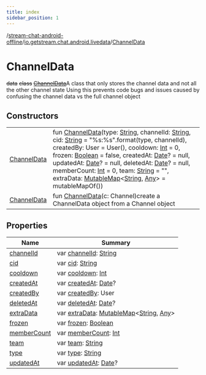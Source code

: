 ```yaml
---
title: index
sidebar_position: 1
---
```

/[stream-chat-android-offline](../../index.md)/[io.getstream.chat.android.livedata](../index.md)/[ChannelData](index.md)  
  
  
  
# ChannelData  
~~data~~ ~~class~~ [~~ChannelData~~](index.md)A class that only stores the channel data and not all the other channel state Using this prevents code bugs and issues caused by confusing the channel data vs the full channel object  
  
## Constructors  
  
| | |
|---|---|
| <a name="io.getstream.chat.android.livedata/ChannelData/ChannelData/#kotlin.String#kotlin.String#kotlin.String#io.getstream.chat.android.client.models.User#kotlin.Int#kotlin.Boolean#java.util.Date?#java.util.Date?#java.util.Date?#kotlin.Int#kotlin.String#kotlin.collections.MutableMap[kotlin.String,kotlin.Any]/PointingToDeclaration/"></a>[ChannelData](ChannelData.md)| <a name="io.getstream.chat.android.livedata/ChannelData/ChannelData/#kotlin.String#kotlin.String#kotlin.String#io.getstream.chat.android.client.models.User#kotlin.Int#kotlin.Boolean#java.util.Date?#java.util.Date?#java.util.Date?#kotlin.Int#kotlin.String#kotlin.collections.MutableMap[kotlin.String,kotlin.Any]/PointingToDeclaration/"></a>fun [ChannelData](ChannelData.md)(type: [String](https://kotlinlang.org/api/latest/jvm/stdlib/kotlin/-string/index.html), channelId: [String](https://kotlinlang.org/api/latest/jvm/stdlib/kotlin/-string/index.html), cid: [String](https://kotlinlang.org/api/latest/jvm/stdlib/kotlin/-string/index.html) = "%s:%s".format(type, channelId), createdBy: User = User(), cooldown: [Int](https://kotlinlang.org/api/latest/jvm/stdlib/kotlin/-int/index.html) = 0, frozen: [Boolean](https://kotlinlang.org/api/latest/jvm/stdlib/kotlin/-boolean/index.html) = false, createdAt: [Date](https://developer.android.com/reference/kotlin/java/util/Date.html)? = null, updatedAt: [Date](https://developer.android.com/reference/kotlin/java/util/Date.html)? = null, deletedAt: [Date](https://developer.android.com/reference/kotlin/java/util/Date.html)? = null, memberCount: [Int](https://kotlinlang.org/api/latest/jvm/stdlib/kotlin/-int/index.html) = 0, team: [String](https://kotlinlang.org/api/latest/jvm/stdlib/kotlin/-string/index.html) = "", extraData: [MutableMap](https://kotlinlang.org/api/latest/jvm/stdlib/kotlin.collections/-mutable-map/index.html)&lt;[String](https://kotlinlang.org/api/latest/jvm/stdlib/kotlin/-string/index.html), [Any](https://kotlinlang.org/api/latest/jvm/stdlib/kotlin/-any/index.html)&gt; = mutableMapOf())|
| <a name="io.getstream.chat.android.livedata/ChannelData/ChannelData/#io.getstream.chat.android.client.models.Channel/PointingToDeclaration/"></a>[ChannelData](ChannelData.md)| <a name="io.getstream.chat.android.livedata/ChannelData/ChannelData/#io.getstream.chat.android.client.models.Channel/PointingToDeclaration/"></a>fun [ChannelData](ChannelData.md)(c: Channel)create a ChannelData object from a Channel object|
  
  
## Properties  
  
|  Name |  Summary | 
|---|---|
| <a name="io.getstream.chat.android.livedata/ChannelData/channelId/#/PointingToDeclaration/"></a>[channelId](channelId.md)| <a name="io.getstream.chat.android.livedata/ChannelData/channelId/#/PointingToDeclaration/"></a>var [channelId](channelId.md): [String](https://kotlinlang.org/api/latest/jvm/stdlib/kotlin/-string/index.html)|
| <a name="io.getstream.chat.android.livedata/ChannelData/cid/#/PointingToDeclaration/"></a>[cid](cid.md)| <a name="io.getstream.chat.android.livedata/ChannelData/cid/#/PointingToDeclaration/"></a>var [cid](cid.md): [String](https://kotlinlang.org/api/latest/jvm/stdlib/kotlin/-string/index.html)|
| <a name="io.getstream.chat.android.livedata/ChannelData/cooldown/#/PointingToDeclaration/"></a>[cooldown](cooldown.md)| <a name="io.getstream.chat.android.livedata/ChannelData/cooldown/#/PointingToDeclaration/"></a>var [cooldown](cooldown.md): [Int](https://kotlinlang.org/api/latest/jvm/stdlib/kotlin/-int/index.html)|
| <a name="io.getstream.chat.android.livedata/ChannelData/createdAt/#/PointingToDeclaration/"></a>[createdAt](createdAt.md)| <a name="io.getstream.chat.android.livedata/ChannelData/createdAt/#/PointingToDeclaration/"></a>var [createdAt](createdAt.md): [Date](https://developer.android.com/reference/kotlin/java/util/Date.html)?|
| <a name="io.getstream.chat.android.livedata/ChannelData/createdBy/#/PointingToDeclaration/"></a>[createdBy](createdBy.md)| <a name="io.getstream.chat.android.livedata/ChannelData/createdBy/#/PointingToDeclaration/"></a>var [createdBy](createdBy.md): User|
| <a name="io.getstream.chat.android.livedata/ChannelData/deletedAt/#/PointingToDeclaration/"></a>[deletedAt](deletedAt.md)| <a name="io.getstream.chat.android.livedata/ChannelData/deletedAt/#/PointingToDeclaration/"></a>var [deletedAt](deletedAt.md): [Date](https://developer.android.com/reference/kotlin/java/util/Date.html)?|
| <a name="io.getstream.chat.android.livedata/ChannelData/extraData/#/PointingToDeclaration/"></a>[extraData](extraData.md)| <a name="io.getstream.chat.android.livedata/ChannelData/extraData/#/PointingToDeclaration/"></a>var [extraData](extraData.md): [MutableMap](https://kotlinlang.org/api/latest/jvm/stdlib/kotlin.collections/-mutable-map/index.html)&lt;[String](https://kotlinlang.org/api/latest/jvm/stdlib/kotlin/-string/index.html), [Any](https://kotlinlang.org/api/latest/jvm/stdlib/kotlin/-any/index.html)&gt;|
| <a name="io.getstream.chat.android.livedata/ChannelData/frozen/#/PointingToDeclaration/"></a>[frozen](frozen.md)| <a name="io.getstream.chat.android.livedata/ChannelData/frozen/#/PointingToDeclaration/"></a>var [frozen](frozen.md): [Boolean](https://kotlinlang.org/api/latest/jvm/stdlib/kotlin/-boolean/index.html)|
| <a name="io.getstream.chat.android.livedata/ChannelData/memberCount/#/PointingToDeclaration/"></a>[memberCount](memberCount.md)| <a name="io.getstream.chat.android.livedata/ChannelData/memberCount/#/PointingToDeclaration/"></a>var [memberCount](memberCount.md): [Int](https://kotlinlang.org/api/latest/jvm/stdlib/kotlin/-int/index.html)|
| <a name="io.getstream.chat.android.livedata/ChannelData/team/#/PointingToDeclaration/"></a>[team](team.md)| <a name="io.getstream.chat.android.livedata/ChannelData/team/#/PointingToDeclaration/"></a>var [team](team.md): [String](https://kotlinlang.org/api/latest/jvm/stdlib/kotlin/-string/index.html)|
| <a name="io.getstream.chat.android.livedata/ChannelData/type/#/PointingToDeclaration/"></a>[type](type.md)| <a name="io.getstream.chat.android.livedata/ChannelData/type/#/PointingToDeclaration/"></a>var [type](type.md): [String](https://kotlinlang.org/api/latest/jvm/stdlib/kotlin/-string/index.html)|
| <a name="io.getstream.chat.android.livedata/ChannelData/updatedAt/#/PointingToDeclaration/"></a>[updatedAt](updatedAt.md)| <a name="io.getstream.chat.android.livedata/ChannelData/updatedAt/#/PointingToDeclaration/"></a>var [updatedAt](updatedAt.md): [Date](https://developer.android.com/reference/kotlin/java/util/Date.html)?|

